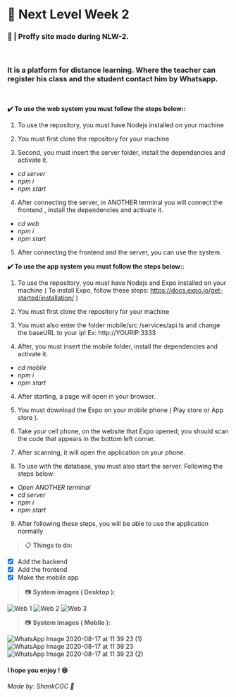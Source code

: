 # 📕 Next Level Week 2

### 📖 | Proffy site made during NLW-2.

&nbsp;

### It is a platform for distance learning. Where the teacher can register his class and the student contact him by Whatsapp.

&nbsp;

**✔️ To use the web system you must follow the steps below::**

1. To use the repository, you must have Nodejs installed on your machine

2. You must first clone the repository for your machine

3. Second, you must insert the server folder, install the dependencies and activate it.
- *cd server*
- *npm i*
- *npm start*

4. After connecting the server, in ANOTHER terminal you will connect the frontend , install the dependencies and activate it.
- *cd web*
- *npm i*
- *npm start*

5. After connecting the frontend and the server, you can use the system.

**✔️ To use the app system you must follow the steps below::**

1. To use the repository, you must have Nodejs and Expo installed on your machine ( To install Expo, follow these steps: https://docs.expo.io/get-started/installation/ )

2. You must first clone the repository for your machine

3. You must also enter the folder mobile/src /services/api.ts and change the baseURL to your ip! Ex: http://YOURIP:3333

3. After, you must insert the mobile folder, install the dependencies and activate it.
- *cd mobile*
- *npm i*
- *npm start*

4. After starting, a page will open in your browser.

5. You must download the Expo on your mobile phone ( Play store or App store ).

6. Take your cell phone, on the website that Expo opened, you should scan the code that appears in the bottom left corner.

7. After scanning, it will open the application on your phone.

8. To use with the database, you must also start the server. Following the steps below:
- *Open ANOTHER terminal*
- *cd server*
- *npm i*
- *npm start*

9. After following these steps, you will be able to use the application normally

> 📋 **Things to do:**

- [x] Add the backend
- [x] Add the frontend
- [x] Make the mobile app

> 📷 **System images ( Desktop ):**

![Web 1](https://user-images.githubusercontent.com/57328274/90399808-f08e3800-e071-11ea-82ec-aed26bc65778.png)
![Web 2](https://user-images.githubusercontent.com/57328274/90399809-f126ce80-e071-11ea-8cc9-931149aec00e.png)
![Web 3](https://user-images.githubusercontent.com/57328274/90399803-ef5d0b00-e071-11ea-8fb7-6394694d2f1e.png)

> 📷 **System images ( Mobile ):**

![WhatsApp Image 2020-08-17 at 11 39 23 (1)](https://user-images.githubusercontent.com/57328274/90408906-e1fa4d80-e07e-11ea-925d-e2d030ec945b.jpeg)
![WhatsApp Image 2020-08-17 at 11 39 23](https://user-images.githubusercontent.com/57328274/90408908-e292e400-e07e-11ea-87cd-d53c3dab6a02.jpeg)
![WhatsApp Image 2020-08-17 at 11 39 23 (2)](https://user-images.githubusercontent.com/57328274/90408910-e292e400-e07e-11ea-8cb7-f2db146bb0f4.jpeg)

#### I hope you enjoy ! 😄

###### Made by: ShankCGC 🖤
